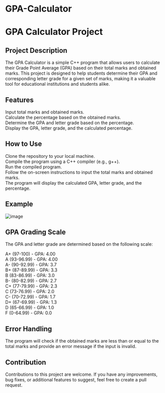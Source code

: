 # GPA-Calculator
# GPA Calculator Project
## Project Description
The GPA Calculator is a simple C++ program that allows users to calculate their Grade Point Average (GPA) based on their total marks and obtained marks. This project is designed to help students determine their GPA and corresponding letter grade for a given set of marks, making it a valuable tool for educational institutions and students alike.<br>

## Features
Input total marks and obtained marks.<br>
Calculate the percentage based on the obtained marks.<br>
Determine the GPA and letter grade based on the percentage.<br>
Display the GPA, letter grade, and the calculated percentage.<br>
## How to Use
Clone the repository to your local machine.<br>
Compile the program using a C++ compiler (e.g., g++).<br>
Run the compiled program.<br>
Follow the on-screen instructions to input the total marks and obtained marks.<br>
The program will display the calculated GPA, letter grade, and the percentage.<br>
## Example
![image](https://github.com/NikhilNair07/GPA-Calculator/assets/143101542/6e72dd3e-ba7a-45aa-a7a8-cd1770b5d225)<br>

## GPA Grading Scale
The GPA and letter grade are determined based on the following scale:<br>

A+ (97-100) - GPA: 4.00<br>
A (93-96.99) - GPA: 4.00<br>
A- (90-92.99) - GPA: 3.7<br>
B+ (87-89.99) - GPA: 3.3<br>
B (83-86.99) - GPA: 3.0<br>
B- (80-82.99) - GPA: 2.7<br>
C+ (77-79.99) - GPA: 2.3<br>
C (73-76.99) - GPA: 2.0<br>
C- (70-72.99) - GPA: 1.7<br>
D+ (67-69.99) - GPA: 1.3<br>
D (65-66.99) - GPA: 1.0<br>
F (0-64.99) - GPA: 0.0<br>
## Error Handling
The program will check if the obtained marks are less than or equal to the total marks and provide an error message if the input is invalid.<br>
## Contribution
Contributions to this project are welcome. If you have any improvements, bug fixes, or additional features to suggest, feel free to create a pull request.<br>
